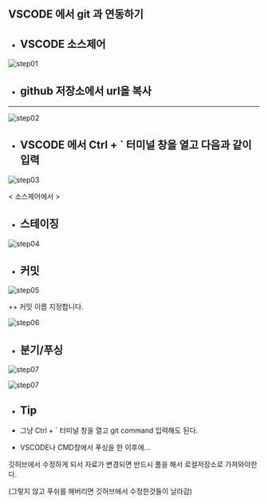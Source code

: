 VSCODE 에서 git 과 연동하기
---------------------------------------
+ ## VSCODE 소스제어

![step01](https://github.com/senspond20/image/blob/master/VSCODE/step01.png)

+ ## github 저장소에서 url을 복사
-------------------------------------------
![step02](https://github.com/senspond20/image/blob/master/VSCODE/step02.png)

+ ## VSCODE 에서 Ctrl + ` 터미널 창을 열고 다음과 같이 입력

![step03](https://github.com/senspond20/image/blob/master/VSCODE/step03.png)

< 소스제어에서 >

+ ## 스테이징

![step04](https://github.com/senspond20/image/blob/master/VSCODE/step04.png)

+ ## 커밋

![step05](https://github.com/senspond20/image/blob/master/VSCODE/step05.png)

  ++ 커밋 이름 지정합니다.

![step06](https://github.com/senspond20/image/blob/master/VSCODE/step06.png)


+ ## 분기/푸싱
![step07](https://github.com/senspond20/image/blob/master/VSCODE/step07.png)

![step07](https://github.com/senspond20/image/blob/master/VSCODE/step08.png)


+ ## Tip

+ 그냥 Ctrl + ` 터미널 창을 열고 git command 입력해도 된다.

+ VSCODE나 CMD창에서 푸싱을 한 이후에... 
 
 깃허브에서 수정하게 되서 자료가 변경되면  반드시 풀을 해서 로컬저장소로 가져와야한다. 
 
 (그렇지 않고 푸쉬를 해버리면 깃허브에서 수정한것들이 날라감)



